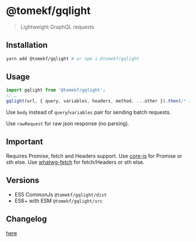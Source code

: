 # @tomekf/gqlight

> Lightweight GraphQL requests

## Installation

```bash
yarn add @tomekf/gqlight # or npm i @tomekf/gqlight
```

## Usage

```js
import gqlight from '@tomekf/gqlight';
// …
gqlight(url, { query, variables, headers, method, ...other }).then(/* … */).catch(/* … */);
```

Use `body` instead of `query`/`variables` pair for sending batch requests.

Use `rawRequest` for raw json response (no parsing).

## Important

Requires Promise, fetch and Headers support.
Use [core-js](https://www.npmjs.com/package/core-js) for Promise or sth else.
Use [whatwg-fetch](https://www.npmjs.com/package/whatwg-fetch) for fetch/Headers or sth else.

## Versions

* ES5 CommonJs `@tomekf/gqlight/dist`
* ES6+ with ESM `@tomekf/gqlight/src`

## Changelog

[here](https://github.com/tomek-f/gqlight/blob/master/CHANGELOG.md)
